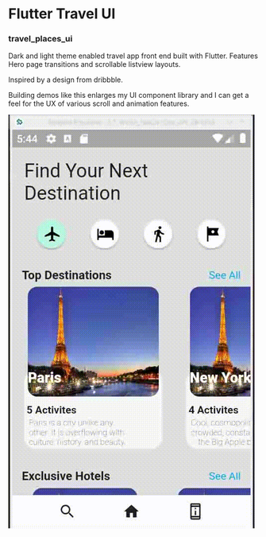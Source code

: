 
# Flutter Travel UI
### travel_places_ui

Dark and light theme enabled travel app front end built with Flutter.
 Features Hero page transitions and scrollable listview layouts.

 Inspired by a design from dribbble.

 Building demos like this enlarges my UI component library and I can get a feel for the UX of various scroll and animation features.


![Alt text](/travel_demo.gif?raw=true)